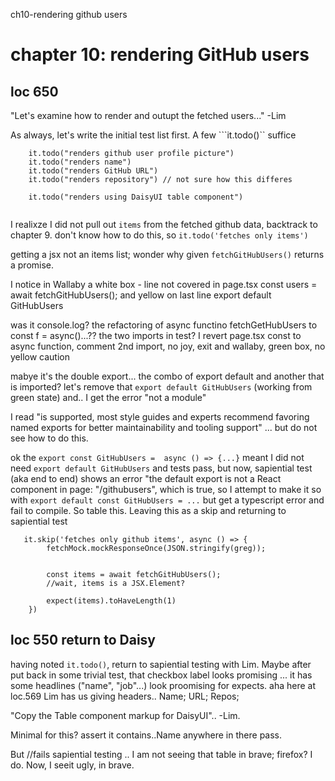 ch10-rendering github users
# chapter 10: rendering GitHub users

## loc 650

"Let's examine how to render and outupt the fetched users..." -Lim

As always, let's write the initial test list first. A few ```it.todo()`` suffice
``` describe("githubusers")
    it.todo("renders github user profile picture")
    it.todo("renders name")
    it.todo("renders GitHub URL")
    it.todo("renders repository") // not sure how this differes

    it.todo("renders using DaisyUI table component")


```

I realixze I did not pull out ```items``` from the fetched github data, backtrack to chapter 9. don't know how to do this, so ```it.todo('fetches only items')```

getting a jsx not an items list; wonder why given ```fetchGitHubUsers()``` returns a promise.

I notice in Wallaby a white box - line not covered in page.tsx
    const users = await fetchGitHubUsers();
and yellow on last line
    export default GitHubUsers

was it console.log? the refactoring of async functino fetchGetHubUsers to const f = async()...?? the two imports in test?  I revert page.tsx const to async function, comment 2nd import, no joy, exit and  wallaby, green box, no yellow caution

mabye it's the double export... the combo of export default and another that is imported?
let's remove that ```export default GitHubUsers``` (working from green state) and.. I get the error "not a module"

I read "is supported, most style guides and experts recommend favoring named exports for better maintainability and tooling support" ... but do not see how to do this.

ok the ```export const GitHubUsers =  async () => {...}```  meant I did not need ```export default GitHubUsers``` and tests pass, but now, sapiential test (aka end to end) shows an error "the default export is not a React component in page: "/githubusers", which is true, so I attempt to make it so with ```export default const GitHubUsers = ...``` but get a typescript error and fail to compile. So table this. Leaving this as a skip and returning to sapiential test

```
   it.skip('fetches only github items', async () => {
        fetchMock.mockResponseOnce(JSON.stringify(greg));
        

        const items = await fetchGitHubUsers(); 
        //wait, items is a JSX.Element?

        expect(items).toHaveLength(1)
    })
```

## loc 550 return to Daisy

having noted ```it.todo()```, return to sapiential testing with Lim.  Maybe after put back in some trivial test, that checkbox label looks promising ... it has some headlines ("name", "job"...) look proomising for expects. aha here at loc.569 Lim has us giving headers.. Name; URL; Repos;


"Copy the Table component markup for DaisyUI".. -Lim.  

Minimal for this? assert it contains..Name anywhere in there
pass.

But //fails sapiential testing .. I am not seeing that table in brave; firefox? I do. Now, I seeit ugly, in brave. 